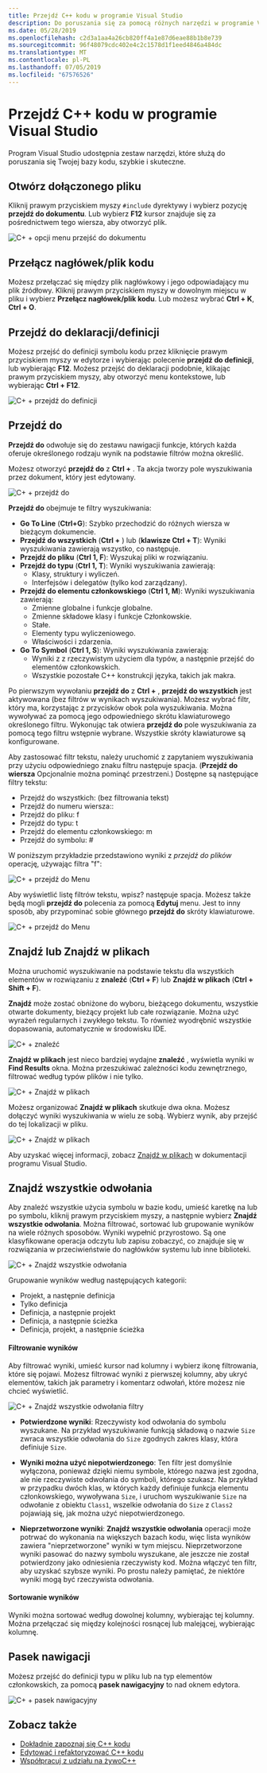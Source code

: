 ```yaml
---
title: Przejdź C++ kodu w programie Visual Studio
description: Do poruszania się za pomocą różnych narzędzi w programie Visual Studio z C++ bazy kodu.
ms.date: 05/28/2019
ms.openlocfilehash: c2d3a1aa4a26cb820ff4a1e87d6eae88b1b8e739
ms.sourcegitcommit: 96f48079cdc402e4c2c1578d1f1eed4846a484dc
ms.translationtype: MT
ms.contentlocale: pl-PL
ms.lasthandoff: 07/05/2019
ms.locfileid: "67576526"
---
```

# <a name="navigate-c-code-in-visual-studio"></a>Przejdź C++ kodu w programie Visual Studio

Program Visual Studio udostępnia zestaw narzędzi, które służą do poruszania się Twojej bazy kodu, szybkie i skuteczne.

## <a name="open-an-included-file"></a>Otwórz dołączonego pliku

Kliknij prawym przyciskiem myszy `#include` dyrektywy i wybierz pozycję **przejdź do dokumentu**. Lub wybierz **F12** kursor znajduje się za pośrednictwem tego wiersza, aby otworzyć plik.

![C&#43; &#43; opcji menu przejść do dokumentu](../ide/media/go-to-document.png "przejdź do dokumentu")

## <a name="toggle-headercode-file"></a>Przełącz nagłówek/plik kodu

Możesz przełączać się między plik nagłówkowy i jego odpowiadający mu plik źródłowy. Kliknij prawym przyciskiem myszy w dowolnym miejscu w pliku i wybierz **Przełącz nagłówek/plik kodu**. Lub możesz wybrać **Ctrl + K**, **Ctrl + O**.

## <a name="go-to-definitiondeclaration"></a>Przejdź do deklaracji/definicji

Możesz przejść do definicji symbolu kodu przez kliknięcie prawym przyciskiem myszy w edytorze i wybierając polecenie **przejdź do definicji**, lub wybierając **F12**. Możesz przejść do deklaracji podobnie, klikając prawym przyciskiem myszy, aby otworzyć menu kontekstowe, lub wybierając **Ctrl + F12**.

![C&#43; &#43; przejdź do definicji](../ide/media/go-to-def.png "przejdź do definicji")

## <a name="go-to"></a>Przejdź do

**Przejdź do** odwołuje się do zestawu nawigacji funkcje, których każda oferuje określonego rodzaju wynik na podstawie filtrów można określić. 

Możesz otworzyć **przejdź do** z **Ctrl +** . Ta akcja tworzy pole wyszukiwania przez dokument, który jest edytowany.

![C&#43; &#43; przejdź do](../ide/media/go-to-cpp.png "przejdź do")

**Przejdź do** obejmuje te filtry wyszukiwania:

- **Go To Line** (**Ctrl+G**): Szybko przechodzić do różnych wiersza w bieżącym dokumencie.
- **Przejdź do wszystkich** (**Ctrl +** ) lub (**klawisze Ctrl + T**): Wyniki wyszukiwania zawierają wszystko, co następuje.
- **Przejdź do pliku** (**Ctrl 1, F**): Wyszukaj pliki w rozwiązaniu.
- **Przejdź do typu** (**Ctrl 1, T**): Wyniki wyszukiwania zawierają:
  - Klasy, struktury i wyliczeń.
  - Interfejsów i delegatów (tylko kod zarządzany).
- **Przejdź do elementu członkowskiego** (**Ctrl 1, M**): Wyniki wyszukiwania zawierają:
  - Zmienne globalne i funkcje globalne.
  - Zmienne składowe klasy i funkcje Członkowskie.
  - Stałe.
  - Elementy typu wyliczeniowego.
  - Właściwości i zdarzenia.
- **Go To Symbol** (**Ctrl 1, S**): Wyniki wyszukiwania zawierają:
  - Wyniki z z rzeczywistym użyciem dla typów, a następnie przejść do elementów członkowskich.
  - Wszystkie pozostałe C++ konstrukcji języka, takich jak makra.

Po pierwszym wywołaniu **przejdź do** z **Ctrl +** , **przejdź do wszystkich** jest aktywowana (bez filtrów w wynikach wyszukiwania). Możesz wybrać filtr, który ma, korzystając z przycisków obok pola wyszukiwania. Można wywoływać za pomocą jego odpowiedniego skrótu klawiaturowego określonego filtru. Wykonując tak otwiera **przejdź do** pole wyszukiwania za pomocą tego filtru wstępnie wybrane. Wszystkie skróty klawiaturowe są konfigurowane.

Aby zastosować filtr tekstu, należy uruchomić z zapytaniem wyszukiwania przy użyciu odpowiedniego znaku filtru następuje spacja. (**Przejdź do wiersza** Opcjonalnie można pominąć przestrzeni.) Dostępne są następujące filtry tekstu:

- Przejdź do wszystkich: (bez filtrowania tekst)
- Przejdź do numeru wiersza::
- Przejdź do pliku: f
- Przejdź do typu: t
- Przejdź do elementu członkowskiego: m
- Przejdź do symbolu: #

W poniższym przykładzie przedstawiono wyniki z *przejdź do plików* operację, używając filtra "f":

![C&#43; &#43; przejdź do Menu](../ide/media/vs2017-go-to-results.png "przejdź do Menu")

Aby wyświetlić listę filtrów tekstu, wpisz? następuje spacja. Możesz także będą mogli **przejdź do** polecenia za pomocą **Edytuj** menu. Jest to inny sposób, aby przypominać sobie głównego **przejdź do** skróty klawiaturowe.

![C&#43; &#43; przejdź do Menu](../ide/media/go-to-menu-cpp.png "przejdź do Menu")

## <a name="find-or-find-in-files"></a>Znajdź lub Znajdź w plikach

Można uruchomić wyszukiwanie na podstawie tekstu dla wszystkich elementów w rozwiązaniu z **znaleźć** (**Ctrl + F**) lub **Znajdź w plikach** (**Ctrl + Shift + F**).

**Znajdź** może zostać obniżone do wyboru, bieżącego dokumentu, wszystkie otwarte dokumenty, bieżący projekt lub całe rozwiązanie. Można użyć wyrażeń regularnych i zwykłego tekstu. To również wyodrębnić wszystkie dopasowania, automatycznie w środowisku IDE.

![C&#43; &#43; znaleźć](../ide/media/find-cpp.png "Znajdź")

**Znajdź w plikach** jest nieco bardziej wydajne **znaleźć** , wyświetla wyniki w **Find Results** okna. Można przeszukiwać zależności kodu zewnętrznego, filtrować według typów plików i nie tylko. 

![C&#43; &#43; Znajdź w plikach](../ide/media/find-in-files-cpp.png "Znajdź w plikach")

Możesz organizować **Znajdź w plikach** skutkuje dwa okna. Możesz dołączyć wyniki wyszukiwania w wielu ze sobą. Wybierz wynik, aby przejść do tej lokalizacji w pliku.

![C&#43; &#43; Znajdź w plikach](../ide/media/vs2017-find-in-files-results.png "Znajdź w plikach")

Aby uzyskać więcej informacji, zobacz [Znajdź w plikach](/visualstudio/ide/find-in-files) w dokumentacji programu Visual Studio.

## <a name="find-all-references"></a>Znajdź wszystkie odwołania

Aby znaleźć wszystkie użycia symbolu w bazie kodu, umieść karetkę na lub po symbolu, kliknij prawym przyciskiem myszy, a następnie wybierz **Znajdź wszystkie odwołania**. Można filtrować, sortować lub grupowanie wyników na wiele różnych sposobów. Wyniki wypełnić przyrostowo. Są one klasyfikowane operacja odczytu lub zapisu zobaczyć, co znajduje się w rozwiązania w przeciwieństwie do nagłówków systemu lub inne biblioteki.

![C&#43; &#43; Znajdź wszystkie odwołania](../ide/media/find-all-references-results-cpp.png "Znajdź wszystkie odwołania")

Grupowanie wyników według następujących kategorii:

- Projekt, a następnie definicja
- Tylko definicja
- Definicja, a następnie projekt
- Definicja, a następnie ścieżka
- Definicja, projekt, a następnie ścieżka

 #### <a name="filter-results"></a>Filtrowanie wyników

Aby filtrować wyniki, umieść kursor nad kolumny i wybierz ikonę filtrowania, które się pojawi. Możesz filtrować wyniki z pierwszej kolumny, aby ukryć elementów, takich jak parametry i komentarz odwołań, które możesz nie chcieć wyświetlić.

![C&#43; &#43; Znajdź wszystkie odwołania filtry](../ide/media/find-all-references-filters-cpp.png "Znajdź wszystkie odwołania filtry")

- **Potwierdzone wyniki**: Rzeczywisty kod odwołania do symbolu wyszukane. Na przykład wyszukiwanie funkcją składową o nazwie `Size` zwraca wszystkie odwołania do `Size` zgodnych zakres klasy, która definiuje `Size`.

- **Wyniki można użyć niepotwierdzonego**: Ten filtr jest domyślnie wyłączona, ponieważ dzięki niemu symbole, którego nazwa jest zgodna, ale nie rzeczywiste odwołania do symboli, którego szukasz. Na przykład w przypadku dwóch klas, w których każdy definiuje funkcja elementu członkowskiego, wywoływana `Size`, i uruchom wyszukiwanie `Size` na odwołanie z obiektu `Class1`, wszelkie odwołania do `Size` z `Class2` pojawiają się, jak można użyć niepotwierdzonego.

- **Nieprzetworzone wyniki**: **Znajdź wszystkie odwołania** operacji może potrwać do wykonania na większych bazach kodu, więc lista wyników zawiera "nieprzetworzone" wyniki w tym miejscu. Nieprzetworzone wyniki pasować do nazwy symbolu wyszukane, ale jeszcze nie został potwierdzony jako odniesienia rzeczywisty kod. Można włączyć ten filtr, aby uzyskać szybsze wyniki. Po prostu należy pamiętać, że niektóre wyniki mogą być rzeczywista odwołania.

 #### <a name="sort-results"></a>Sortowanie wyników

Wyniki można sortować według dowolnej kolumny, wybierając tej kolumny. Można przełączać się między kolejności rosnącej lub malejącej, wybierając kolumnę.

## <a name="navigation-bar"></a>Pasek nawigacji

Możesz przejść do definicji typu w pliku lub na typ elementów członkowskich, za pomocą **pasek nawigacyjny** to nad oknem edytora.

![C&#43; &#43; pasek nawigacyjny](../ide/media/navbar-cpp.png "pasek nawigacyjny")

## <a name="see-also"></a>Zobacz także

- [Dokładnie zapoznaj się C++ kodu](read-and-understand-code-cpp.md)</br>
- [Edytować i refaktoryzować C++ kodu](read-and-understand-code-cpp.md)</br>
- [Współpracuj z udziału na żywoC++](live-share-cpp.md)
